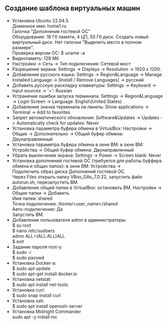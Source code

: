## Создание шаблона виртуальных машин ##

- Установка Ubuntu 22.04.5.   
  Доменное имя: home1.ru   
  Галочка "Дополнения гостевой ОС"   
  Оборудование: 16 Гб памяти, 4 ЦП, 50 Гб диск. Создать новый виртуальный диск. Нет галочки "Выделить место в полном размере".   
  Проверка версии ОС: $ uname -a   
- Видеопамять: 128 Мб   
- Настройки -> Сеть -> Тип подключения: Сетевой мост   
- Разрешение экрана: Settings -> Displays -> Resolution -> 1920 x 1200.   
- Добавление русского языка: Settings -> Region&Language -> Manage Installed Language -> [Install / Remove Languages] -> русский   
- Добавить русскую раскладку клавиатуры: Settings -> Keyboard -> Input sources -> '+': Russian   
- Устранение ошибки запуска терминала: Settings -> Region&Language -> Login Screen -> Language: English(United States)   
- Добавление значка терминала на панель: Show applications -> Terminal -> Add to favorites   
- Запрет автоматического обновления: Software&Updates -> Updates -> Automatically check for updates: Never   
- Установка параметра буфера обмена в VirtualBox: Настройки -> Общие -> Дополнительно -> Общий буфер обмена: Двунаправленный   
- Установка параметра буфера обмена в окне ВМ: в окне ВМ: Устройства -> Общий буфер обмена: Двунаправленный   
- Убрать выключение экрана: Settings -> Power -> Screen blank: Never   
- Установка дополнений гостевой ОС (требуется для работы буффера обмена и общих папок): в окне ВМ: Устройства ->    
    Подключить образ диска Дополнений гостевой ОС.   
  Через Files открыть папку VBox_GAs_7.0.22, запустить файл autorun.sh, перезапустить ВМ.   
- Добавление общей папки в VirtualBox: остановить ВМ, Настройки -> Общие папки -> Добавить.   
  Имя папки: shared   
  Точка подключения: /home/<user_name>/shared   
  Авто-подключение: Да   
  Запустить ВМ.   
- Добавление пользователя admn в администраторы:   
  $ su root   
  $ nano /etc/sudoers   
  admn ALL=(ALL:ALL)ALL   
  $ exit   
- Задание пароля root-у:   
  $ sudo -i   
  $ sudo passwd   
- Установка Docker-а:   
  $ sudo apt update   
  $ sudo apt-get install docker.io   
- Установка netstat:   
  $ sudo apt install net-tools   
- Установка curl:   
  $ sudo snap install curl   
- Установка ssh:   
  $ sudo apt install openssh-server  
- Установка Midnight Commander   
  sudo apt -y install mc
